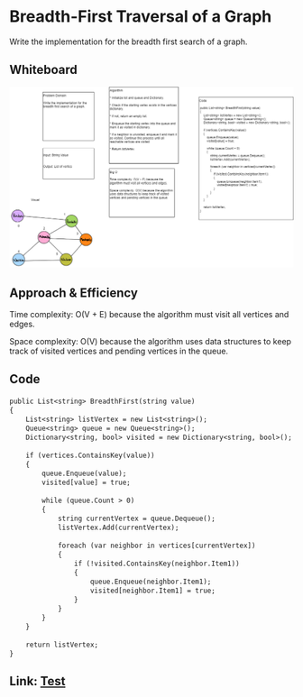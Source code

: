 # Breadth-First Traversal of a Graph
Write the implementation for the breadth first search of a graph.

## Whiteboard
![graph-breadth-first](Asserts/cc36.png)

## Approach & Efficiency
Time complexity: O(V + E) because the algorithm must visit all vertices and edges.

Space complexity: O(V) because the algorithm uses data structures to keep track of visited vertices and pending vertices in the queue.

## Code

```
public List<string> BreadthFirst(string value)
{
    List<string> listVertex = new List<string>();
    Queue<string> queue = new Queue<string>();
    Dictionary<string, bool> visited = new Dictionary<string, bool>();

    if (vertices.ContainsKey(value))
    {
        queue.Enqueue(value);
        visited[value] = true;

        while (queue.Count > 0)
        {
            string currentVertex = queue.Dequeue();
            listVertex.Add(currentVertex);

            foreach (var neighbor in vertices[currentVertex])
            {
                if (!visited.ContainsKey(neighbor.Item1))
                {
                    queue.Enqueue(neighbor.Item1);
                    visited[neighbor.Item1] = true;
                }
            }
        }
    }

    return listVertex;
}
```


## Link: [Test](../GraphTests/UnitTest1.cs)
